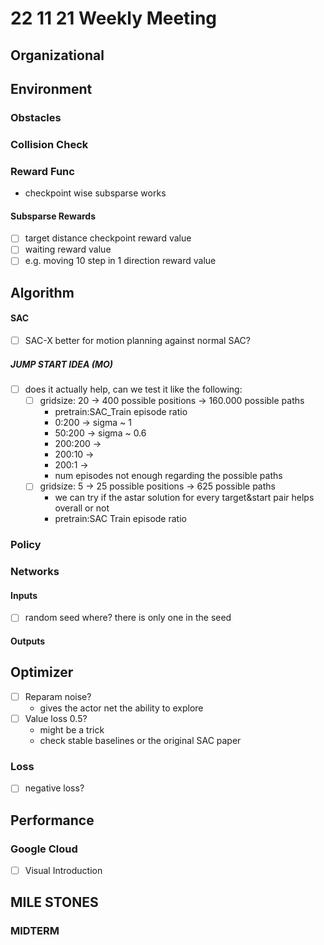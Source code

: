 # 22 11 21 Weekly Meeting

## Organizational

## Environment
### Obstacles
### Collision Check
### Reward Func
- checkpoint wise subsparse works
#### Subsparse Rewards
- [ ] target distance checkpoint reward value
- [ ] waiting reward value
- [ ] e.g. moving 10 step in 1 direction reward value
  
## Algorithm
#### SAC
- [ ] SAC-X better for motion planning against normal SAC?
##### JUMP START IDEA (MO)
- [ ] does it actually help, can we test it like the following:
    - [ ] gridsize: 20 -> 400 possible positions -> 160.000 possible paths
        - pretrain:SAC_Train episode ratio 
        - 0:200 -> sigma ~ 1
        - 50:200 -> sigma ~ 0.6
        - 200:200 -> 
        - 200:10 ->  
        - 200:1 -> 
        - num episodes not enough regarding the possible paths
    - [ ] gridsize: 5 -> 25 possible positions -> 625 possible paths
        - we can try if the astar solution for every target&start pair helps overall or not
        - pretrain:SAC Train episode ratio
### Policy
### Networks
#### Inputs
- [ ] random seed where? there is only one in the seed
#### Outputs

## Optimizer
- [ ]  Reparam noise?
    - gives the actor net the ability to explore
- [ ]  Value loss 0.5?
    - might be a trick
    - check stable baselines or the original SAC paper

### Loss
- [ ] negative loss?
## Performance
### Google Cloud
- [ ] Visual Introduction

## MILE STONES
### MIDTERM




